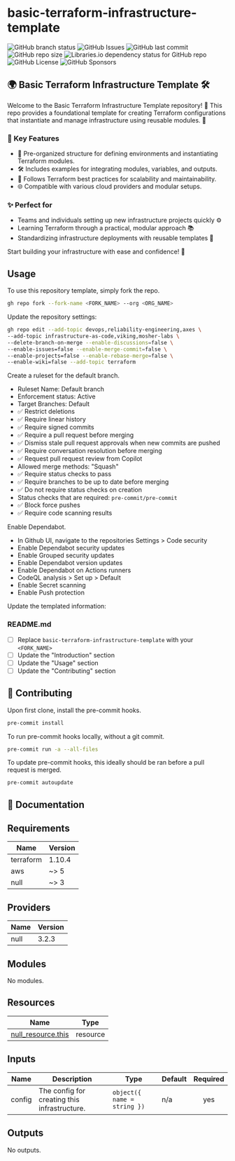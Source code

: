 # basic-terraform-infrastructure-template

![GitHub branch status](https://img.shields.io/github/checks-status/mosher-labs/basic-terraform-infrastructure-template/main)
![GitHub Issues](https://img.shields.io/github/issues/mosher-labs/basic-terraform-infrastructure-template)
![GitHub last commit](https://img.shields.io/github/last-commit/mosher-labs/basic-terraform-infrastructure-template)
![GitHub repo size](https://img.shields.io/github/repo-size/mosher-labs/basic-terraform-infrastructure-template)
![Libraries.io dependency status for GitHub repo](https://img.shields.io/librariesio/github/mosher-labs/basic-terraform-infrastructure-template)
![GitHub License](https://img.shields.io/github/license/mosher-labs/basic-terraform-infrastructure-template)
![GitHub Sponsors](https://img.shields.io/github/sponsors/mosher-labs)

## 🌍 Basic Terraform Infrastructure Template 🛠️

Welcome to the Basic Terraform Infrastructure Template
repository! 🚀 This repo provides a foundational template for
creating Terraform configurations that instantiate and manage
infrastructure using reusable modules. 🎯

### 🌟 Key Features

- 📂 Pre-organized structure for defining environments and
  instantiating Terraform modules.
- 🛠️ Includes examples for integrating modules, variables, and
  outputs.
- 🔧 Follows Terraform best practices for scalability and
  maintainability.
- 🌐 Compatible with various cloud providers and modular setups.

### ✨ Perfect for

- Teams and individuals setting up new infrastructure projects quickly ⚙️
- Learning Terraform through a practical, modular approach 📚
- Standardizing infrastructure deployments with reusable templates 🚀

Start building your infrastructure with ease and confidence! 🤝

## Usage

To use this repository template, simply fork the repo.

```bash
gh repo fork --fork-name <FORK_NAME> --org <ORG_NAME>
```

Update the repository settings:

```bash
gh repo edit --add-topic devops,reliability-engineering,axes \
--add-topic infrastructure-as-code,viking,mosher-labs \
--delete-branch-on-merge --enable-discussions=false \
--enable-issues=false --enable-merge-commit=false \
--enable-projects=false --enable-rebase-merge=false \
--enable-wiki=false --add-topic terraform
```

Create a ruleset for the default branch.

- Ruleset Name: Default branch
- Enforcement status: Active
- Target Branches: Default
- ✅ Restrict deletions
- ✅ Require linear history
- ✅ Require signed commits
- ✅ Require a pull request before merging
- ✅ Dismiss stale pull request approvals when new commits are pushed
- ✅ Require conversation resolution before merging
- ✅ Request pull request review from Copilot
- Allowed merge methods: "Squash"
- ✅ Require status checks to pass
- ✅ Require branches to be up to date before merging
- ✅ Do not require status checks on creation
- Status checks that are required: `pre-commit/pre-commit`
- ✅ Block force pushes
- ✅ Require code scanning results

Enable Dependabot.

- In Github UI, navigate to the repositories Settings > Code security
- Enable Dependabot security updates
- Enable Grouped security updates
- Enable Dependabot version updates
- Enable Dependabot on Actions runners
- CodeQL analysis > Set up > Default
- Enable Secret scanning
- Enable Push protection

Update the templated information:

### README.md

- [ ] Replace `basic-terraform-infrastructure-template` with your `<FORK_NAME>`
- [ ] Update the "Introduction" section
- [ ] Update the "Usage" section
- [ ] Update the "Contributing" section

## 🔰 Contributing

Upon first clone, install the pre-commit hooks.

```bash
pre-commit install
```

To run pre-commit hooks locally, without a git commit.

```bash
pre-commit run -a --all-files
```

To update pre-commit hooks, this ideally should be ran before a pull request is merged.

```bash
pre-commit autoupdate
```

## 📄 Documentation

<!-- markdownlint-disable MD013 -->

<!-- BEGIN_TF_DOCS -->
## Requirements

| Name | Version |
|------|---------|
| terraform | 1.10.4 |
| aws | ~> 5 |
| null | ~> 3 |

## Providers

| Name | Version |
|------|---------|
| null | 3.2.3 |

## Modules

No modules.

## Resources

| Name | Type |
|------|------|
| [null_resource.this](https://registry.terraform.io/providers/hashicorp/null/latest/docs/resources/resource) | resource |

## Inputs

| Name | Description | Type | Default | Required |
|------|-------------|------|---------|:--------:|
| config | The config for creating this infrastructure. | ```object({ name = string })``` | n/a | yes |

## Outputs

No outputs.
<!-- END_TF_DOCS -->
